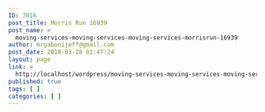 ```yaml
---
ID: 7016
post_title: Morris Run 16939
post_name: >
  moving-services-moving-services-moving-services-morrisrun-16939
author: mrgabonijeff@gmail.com
post_date: 2018-03-28 01:47:24
layout: page
link: >
  http://localhost/wordpress/moving-services-moving-services-moving-services-morrisrun-16939/
published: true
tags: [ ]
categories: [ ]
---
```

